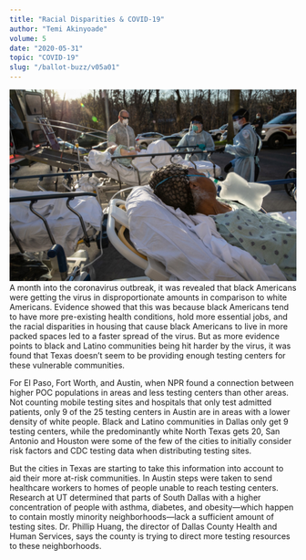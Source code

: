 ```yaml
---
title: "Racial Disparities & COVID-19"
author: "Temi Akinyoade"
volume: 5
date: "2020-05-31"
topic: "COVID-19"
slug: "/ballot-buzz/v05a01"
---
```


![](./img/v05a01img.jpg)
A month into the coronavirus outbreak, it was revealed that black Americans were getting the virus in disproportionate amounts in comparison to white Americans. Evidence showed that this was because black Americans tend to have more pre-existing health conditions, hold more essential jobs, and the racial disparities in housing that cause black Americans to live in more packed spaces led to a faster spread of the virus. But as more evidence points to black and Latino communities being hit harder by the virus, it was found that Texas doesn’t seem to be providing enough testing centers for these vulnerable communities.

For El Paso, Fort Worth, and Austin, when NPR found a connection between higher POC populations in areas and less testing centers than other areas. Not counting mobile testing sites and hospitals that only test admitted patients, only 9 of the 25 testing centers in Austin are in areas with a lower density of white people. Black and Latino communities in Dallas only get 9 testing centers, while the predominantly white North Texas gets 20, San Antonio and Houston were some of the few of the cities to initially consider risk factors and CDC testing data when distributing testing sites. 

But the cities in Texas are starting to take this information into account to aid their more at-risk communities. In Austin steps were taken to send healthcare workers to homes of people unable to reach testing centers. Research at UT determined that parts of South Dallas with a higher concentration of people with asthma, diabetes, and obesity—which happen to contain mostly minority neighborhoods—lack a sufficient amount of testing sites. Dr. Phillip Huang, the director of Dallas County Health and Human Services, says the county is trying to direct more testing resources to these neighborhoods.